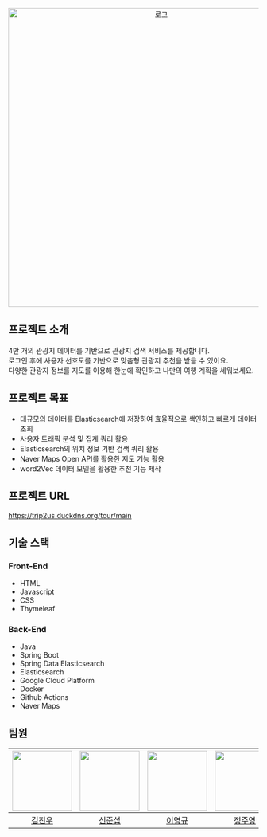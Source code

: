 <p align="center">
<img src="https://github.com/user-attachments/assets/b4e26227-4af6-41f8-9715-0fc2c109fd1d" alt="로고" width="600px"/>
</p>

## 프로젝트 소개

4만 개의 관광지 데이터를 기반으로 관광지 검색 서비스를 제공합니다.  
로그인 후에 사용자 선호도를 기반으로 맞춤형 관광지 추천을 받을 수 있어요.  
다양한 관광지 정보를 지도를 이용해 한눈에 확인하고 나만의 여행 계획을 세워보세요.

## 프로젝트 목표

- 대규모의 데이터를 Elasticsearch에 저장하여 효율적으로 색인하고 빠르게 데이터 조회
- 사용자 트래픽 분석 및 집계 쿼리 활용
- Elasticsearch의 위치 정보 기반 검색 쿼리 활용
- Naver Maps Open API를 활용한 지도 기능 활용
- word2Vec 데이터 모델을 활용한 추천 기능 제작

## 프로젝트 URL
https://trip2us.duckdns.org/tour/main



## 기술 스택


### Front-End

- HTML
- Javascript
- CSS
- Thymeleaf

### Back-End

- Java
- Spring Boot
- Spring Data Elasticsearch
- Elasticsearch
- Google Cloud Platform
- Docker
- Github Actions
- Naver Maps

## 팀원


| <img src="https://avatars.githubusercontent.com/u/87473656?v=4" width="120px" max-height="120px"> | <img src="https://avatars.githubusercontent.com/u/57559288?v=4" width="120px" max-height="120px"> | <img src="https://avatars.githubusercontent.com/u/38491312?v=4" width="120px" max-height="120px"> |    <img src="https://avatars.githubusercontent.com/u/113237476?v=4" width="120px" max-height="120px">    |
|:-------------------------------------------------------------------------------------------------:|:-------------------------------------------------------------------------------------------------:|:-------------------------------------------------------------------------------------------------------------------------------------:|:----------------------------------------------------------------------------------------------------------------------------------:|
|                                [김진우](https://github.com/Laon0125)                                 |                                 [신준섭](https://github.com/jsjseop)                                 |                                                  [이영규](https://github.com/mafatofu)                                                   |                                               [정주영](https://github.com/wjdwndudghlw)                                               |
